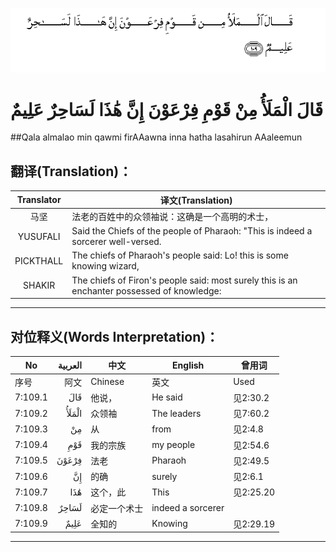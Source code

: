 ![007:109](images/007_109.gif)

# قَالَ الْمَلَأُ مِنْ قَوْمِ فِرْعَوْنَ إِنَّ هَٰذَا لَسَاحِرٌ عَلِيمٌ 

##Qala almalao min qawmi firAAawna inna hatha lasahirun AAaleemun 

## 翻译(Translation)：

| Translator | 译文(Translation)                                            |
| :--------: | ------------------------------------------------------------ |
|    马坚    | 法老的百姓中的众领袖说：这确是一个高明的术士，               |
|  YUSUFALI  | Said the Chiefs of the people of Pharaoh: "This is indeed a sorcerer well-versed. |
| PICKTHALL  | The chiefs of Pharaoh's people said: Lo! this is some knowing wizard, |
|   SHAKIR   | The chiefs of Firon's people said: most surely this is an enchanter possessed of knowledge: |

---

## 对位释义(Words Interpretation)：

| No   | العربية | 中文    | English | 曾用词 |
| ---- | ------: | ------- | ------- | ------ |
| 序号 |    阿文 | Chinese | 英文    | Used   |
| 7:109.1 | قَالَ   | 他说，       | He said           | 见2:30.2  |
| 7:109.2 | الْمَلَأُ | 众领袖       | The leaders       | 见7:60.2  |
| 7:109.3 | مِنْ    | 从           | from              | 见2:4.8   |
| 7:109.4 | قَوْمِ   | 我的宗族     | my people         | 见2:54.6  |
| 7:109.5 | فِرْعَوْنَ | 法老         | Pharaoh           | 见2:49.5  |
| 7:109.6 | إِنَّ    | 的确         | surely            | 见2:6.1   |
| 7:109.7 | هَٰذَا   | 这个，此     | This              | 见2:25.20 |
| 7:109.8 | لَسَاحِرٌ | 必定一个术士 | indeed a sorcerer |           |
| 7:109.9 | عَلِيمٌ  | 全知的       | Knowing           | 见2:29.19 |

---